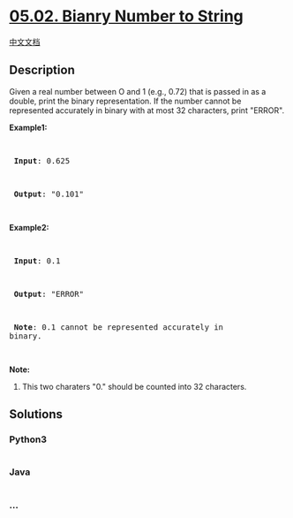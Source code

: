 # [05.02. Bianry Number to String](https://leetcode.cn/problems/bianry-number-to-string-lcci)

[中文文档](/lcci/05.02.Bianry%20Number%20to%20String/README.md)

## Description

<p>Given a real number between O and 1 (e.g., 0.72) that is passed in as a double, print the binary representation. If the number cannot be represented accurately in binary with at most 32 characters, print &quot;ERROR&quot;.</p>
<p><strong>Example1:</strong></p>
<pre>

<strong> Input</strong>: 0.625

<strong> Output</strong>: &quot;0.101&quot;

</pre>
<p><strong>Example2:</strong></p>
<pre>

<strong> Input</strong>: 0.1

<strong> Output</strong>: &quot;ERROR&quot;

<strong> Note</strong>: 0.1 cannot be represented accurately in binary.

</pre>
<p><strong>Note: </strong></p>
<ol>
	<li>This two charaters &quot;0.&quot; should be counted into 32 characters.</li>
</ol>

## Solutions

<!-- tabs:start -->

### **Python3**

```python

```

### **Java**

```java

```

### **...**

```

```

<!-- tabs:end -->
